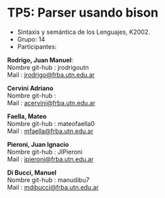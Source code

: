 # TP5: Parser usando bison
- Sintaxis y semántica de los Lenguajes, K2002.
- Grupo: 14
- Participantes:  

**Rodrigo, Juan Manuel**:  
Nombre git-hub : jrodrigoutn  
Mail : jrodrigo@frba.utn.edu.ar  
  
**Cervini Adriano**  
Nombre git-hub :    
Mail : acervini@frba.utn.edu.ar  
  
 **Faella, Mateo**  
Nombre git-hub : mateofaella0  
Mail : mfaella@frba.utn.edu.ar  
   
 **Pieroni, Juan Ignacio**   
Nombre git-hub : JIPieroni    
Mail : jpieroni@frba.utn.edu.ar  
  
**Di Bucci, Manuel**  
Nombre git-hub : manudibu7  
Mail : mdibucci@frba.utn.edu.ar 
